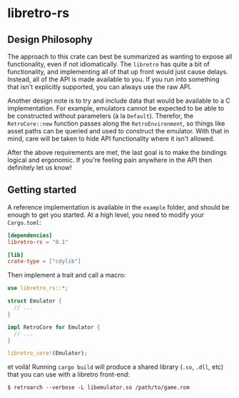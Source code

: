 # libretro-rs

## Design Philosophy

The approach to this crate can best be summarized as wanting to expose all functionality, even if not idiomatically. The `libretro` has quite a bit of functionality, and implementing all of that up front would just cause delays. Instead, all of the API is made available to you. If you run into something that isn't explicitly supported, you can always use the raw API.

Another design note is to try and include data that would be available to a C implementation. For example, emulators cannot be expected to be able to be constructed without parameters (à la `Default`). Therefor, the `RetroCore::new` function passes along the `RetroEnvironment`, so things like asset paths can be queried and used to construct the emulator. With that in mind, care will be taken to hide API functionality where it isn't allowed.

After the above requirements are met, the last goal is to make the bindings logical and ergonomic. If you're feeling pain anywhere in the API then definitely let us know!

## Getting started

A reference implementation is available in the `example` folder, and should be enough to get you started. At a high level, you need to modify your `Cargo.toml`:

```toml
[dependencies]
libretro-rs = "0.1"

[lib]
crate-type = ["cdylib"]
```

Then implement a trait and call a macro:

```rust
use libretro_rs::*;

struct Emulator {
  // ...
}

impl RetroCore for Emulator {
  // ...
}

libretro_core!(Emulator);
```

et voilà! Running `cargo build` will produce a shared library (`.so`, `.dll`, etc) that you can use with a libretro front-end:

```shell
$ retroarch --verbose -L libemulator.so /path/to/game.rom
```
